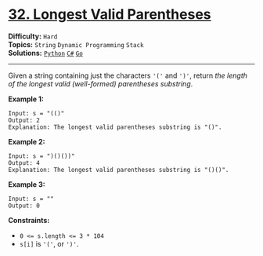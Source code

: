 # [32. Longest Valid Parentheses](https://leetcode.com/problems/longest-valid-parentheses/)

**Difficulty:** `Hard`  
**Topics:** `String` `Dynamic Programming` `Stack`  
**Solutions:** [`Python`](../../src/python/challenges/problems/longest_valid_parentheses_test.py) [`C#`](../../src/csharp/challenges/Problems/LongestValidParentheses.cs) [`Go`](../../src/go/challenges/problems/longest_valid_parentheses_test.go)  

---

Given a string containing just the characters `'('` and `')'`, return *the length of the longest valid (well-formed) parentheses* *substring*.

**Example 1:**

```
Input: s = "(()"
Output: 2
Explanation: The longest valid parentheses substring is "()".
```

**Example 2:**

```
Input: s = ")()())"
Output: 4
Explanation: The longest valid parentheses substring is "()()".
```

**Example 3:**

```
Input: s = ""
Output: 0
```

**Constraints:**

* `0 <= s.length <= 3 * 104`
* `s[i]` is `'('`, or `')'`.